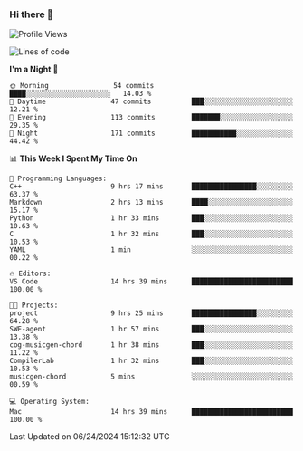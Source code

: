 ### Hi there 👋

<!--
**ALiersEL/ALiersEL** is a ✨ _special_ ✨ repository because its `README.md` (this file) appears on your GitHub profile.

Here are some ideas to get you started:

- 🔭 I’m currently working on ...
- 🌱 I’m currently learning ...
- 👯 I’m looking to collaborate on ...
- 🤔 I’m looking for help with ...
- 💬 Ask me about ...
- 📫 How to reach me: ...
- 😄 Pronouns: ...
- ⚡ Fun fact: ...
-->

<!--START_SECTION:waka-->
![Profile Views](http://img.shields.io/badge/Profile%20Views-0-blue)

![Lines of code](https://img.shields.io/badge/From%20Hello%20World%20I%27ve%20Written-9.8%20million%20lines%20of%20code-blue)

**I'm a Night 🦉** 

```text
🌞 Morning                54 commits          ████░░░░░░░░░░░░░░░░░░░░░   14.03 % 
🌆 Daytime                47 commits          ███░░░░░░░░░░░░░░░░░░░░░░   12.21 % 
🌃 Evening                113 commits         ███████░░░░░░░░░░░░░░░░░░   29.35 % 
🌙 Night                  171 commits         ███████████░░░░░░░░░░░░░░   44.42 % 
```


📊 **This Week I Spent My Time On** 

```text
💬 Programming Languages: 
C++                      9 hrs 17 mins       ████████████████░░░░░░░░░   63.37 % 
Markdown                 2 hrs 13 mins       ████░░░░░░░░░░░░░░░░░░░░░   15.17 % 
Python                   1 hr 33 mins        ███░░░░░░░░░░░░░░░░░░░░░░   10.63 % 
C                        1 hr 32 mins        ███░░░░░░░░░░░░░░░░░░░░░░   10.53 % 
YAML                     1 min               ░░░░░░░░░░░░░░░░░░░░░░░░░   00.22 % 

🔥 Editors: 
VS Code                  14 hrs 39 mins      █████████████████████████   100.00 % 

🐱‍💻 Projects: 
project                  9 hrs 25 mins       ████████████████░░░░░░░░░   64.28 % 
SWE-agent                1 hr 57 mins        ███░░░░░░░░░░░░░░░░░░░░░░   13.38 % 
cog-musicgen-chord       1 hr 38 mins        ███░░░░░░░░░░░░░░░░░░░░░░   11.22 % 
CompilerLab              1 hr 32 mins        ███░░░░░░░░░░░░░░░░░░░░░░   10.53 % 
musicgen-chord           5 mins              ░░░░░░░░░░░░░░░░░░░░░░░░░   00.59 % 

💻 Operating System: 
Mac                      14 hrs 39 mins      █████████████████████████   100.00 % 
```


 Last Updated on 06/24/2024 15:12:32 UTC
<!--END_SECTION:waka-->
